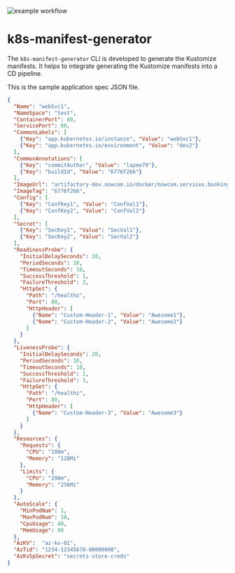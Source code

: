 ![example workflow](https://github.com/lapee79/k8s-manifest-generator/actions/workflows/verify-pr.yml/badge.svg)
# k8s-manifest-generator

The `k8s-manifest-generator` CLI is developed to generate the Kustomize manifests. It helps to integrate generating the Kustomize manifests into a CD pipeline.

This is the sample application spec JSON file.

```json
{
  "Name": "webSvc1",
  "NameSpace": "test",
  "ContainerPort": 80,
  "ServicePort": 80,
  "CommonLabels": [
    {"Key": "app.kubernetes.io/instance", "Value": "webSvc1"},
    {"Key": "app.kubernetes.io/environment", "Value": "dev2"}
  ],
  "CommonAnnotations": [
    {"Key": "commitAuther", "Value": "lapee79"},
    {"Key": "buildId", "Value": "6776f266"}
  ],
  "ImageUrl": "artifactory-dev.nowcom.io/docker/nowcom.services.bookingwfs",
  "ImageTag": "6776f266",
  "Config": [
    {"Key": "ConfKey1", "Value": "ConfVal1"},
    {"Key": "ConfKey2", "Value": "ConfVal2"}
  ],
  "Secret": [
    {"Key": "SecKey1", "Value": "SecVal1"},
    {"Key": "SecKey2", "Value": "SecVal2"}
  ],
  "ReadinessProbe": {
    "InitialDelaySeconds": 20,
    "PeriodSeconds": 10,
    "TimeoutSeconds": 10,
    "SuccessThreshold": 1,
    "FailureThreshold": 3,
    "HttpGet": {
      "Path": "/healthz",
      "Port": 80,
      "HttpHeader": [
        {"Name": "Custom-Header-1", "Value": "Awesome1"},
        {"Name": "Custom-Header-2", "Value": "Awesome2"}
      ]
    }
  },
  "LivenessProbe": {
    "InitialDelaySeconds": 20,
    "PeriodSeconds": 10,
    "TimeoutSeconds": 10,
    "SuccessThreshold": 1,
    "FailureThreshold": 3,
    "HttpGet": {
      "Path": "/healthz",
      "Port": 80,
      "HttpHeader": [
        {"Name": "Custom-Header-3", "Value": "Awesome3"}
      ]
    }
  },
  "Resources": {
    "Requests": {
      "CPU": "100m",
      "Memory": "128Mi"
    },
    "Limits": {
      "CPU": "200m",
      "Memory": "256Mi"
    }
  },
  "AutoScale": {
    "MinPodNum": 1,
    "MaxPodNum": 10,
    "CpuUsage": 40,
    "MemUsage": 90
  },
  "AzKV":  "az-kv-01",
  "AzTid": "1234-12345678-00000000",
  "AzKvSpSecret": "secrets-store-creds"
}
```
